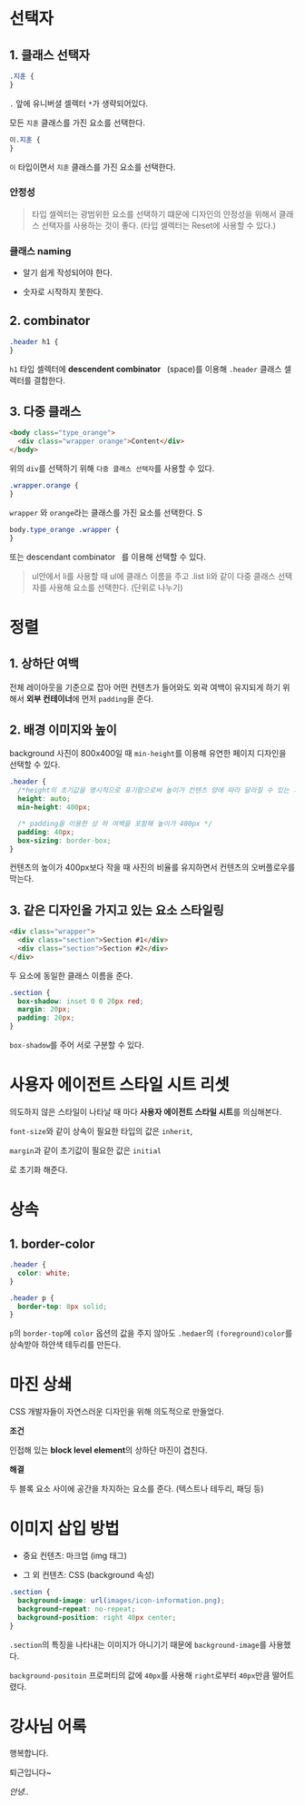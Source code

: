 # 선택자

## 1. 클래스 선택자

```css
.지훈 {
}
```

`.` 앞에 유니버셜 셀렉터 `*`가 생략되어있다.

모든 `지훈` 클래스를 가진 요소를 선택한다.

```css
이.지훈 {
}
```

`이` 타입이면서 `지훈` 클래스를 가진 요소를 선택한다.

### 안정성

> 타입 셀렉터는 광범위한 요소를 선택하기 떄문에 디자인의 안정성을 위해서 클래스 선택자를 사용하는 것이 좋다. (타입 셀렉터는 Reset에 사용할 수 있다.)

### 클래스 naming

- 알기 쉽게 작성되어야 한다.

- 숫자로 시작하지 못한다.

## 2. combinator

```css
.header h1 {
}
```

`h1` 타입 셀렉터에 **descendent combinator** ` `(space)를 이용해 `.header` 클래스 셀렉터를 결합한다.

## 3. 다중 클래스

```html
<body class="type_orange">
  <div class="wrapper orange">Content</div>
</body>
```

위의 `div`를 선택하기 위해 `다중 클래스 선택자`를 사용할 수 있다.

```css
.wrapper.orange {
}
```

`wrapper` 와 `orange`라는 클래스를 가진 요소를 선택한다.
S

```css
body.type_orange .wrapper {
}
```

또는 descendant combinator ` `를 이용해 선택할 수 있다.

> ul안에서 li를 사용할 때 ul에 클래스 이름을 주고 .list li와 같이 다중 클래스 선택자를 사용해 요소를 선택한다. (단위로 나누기)

# 정렬

## 1. 상하단 여백

전체 레이아웃을 기준으로 잡아 어떤 컨텐츠가 들어와도 외곽 여백이 유지되게 하기 위해서 **외부 컨테이너**에 먼저 `padding`을 준다.

## 2. 배경 이미지와 높이

background 사진이 800x400일 때 `min-height`를 이용해 유연한 페이지 디자인을 선택할 수 있다.

```css
.header {
  /*height의 초기값을 명시적으로 표기함으로써 높이가 컨텐츠 양에 따라 달라질 수 있는 가능성을 표시*/
  height: auto;
  min-height: 400px;

  /* padding을 이용한 상 하 여백을 포함해 높이가 400px */
  padding: 40px;
  box-sizing: border-box;
}
```

컨텐츠의 높이가 400px보다 작을 때 사진의 비율를 유지하면서 컨텐츠의 오버플로우를 막는다.

## 3. 같은 디자인을 가지고 있는 요소 스타일링

```html
<div class="wrapper">
  <div class="section">Section #1</div>
  <div class="section">Section #2</div>
</div>
```

두 요소에 동일한 클래스 이름을 준다.

```css
.section {
  box-shadow: inset 0 0 20px red;
  margin: 20px;
  padding: 20px;
}
```

`box-shadow`를 주어 서로 구분할 수 있다.

# 사용자 에이전트 스타일 시트 리셋

의도하지 않은 스타일이 나타날 때 마다 **사용자 에이전트 스타일 시트**를 의심해본다.

`font-size`와 같이 상속이 필요한 타입의 값은 `inherit`,

`margin`과 같이 초기값이 필요한 값은 `initial`

로 초기화 해준다.

# 상속

## 1. border-color

```css
.header {
  color: white;
}

.header p {
  border-top: 8px solid;
}
```

`p`의 `border-top`에 `color` 옵션의 값을 주지 않아도 `.hedaer`의 `(foreground)color`를 상속받아 하얀색 테두리를 만든다.

# 마진 상쇄

CSS 개발자들이 자연스러운 디자인을 위해 의도적으로 만들었다.

**조건**

인접해 있는 **block level element**의 상하단 마진이 겹친다.

**해결**

두 블록 요소 사이에 공간을 차지하는 요소를 준다. (텍스트나 테두리, 패딩 등)

# 이미지 삽입 방법

- 중요 컨텐츠: 마크업 (img 태그)

- 그 외 컨텐츠: CSS (background 속성)

```css
.section {
  background-image: url(images/icon-information.png);
  background-repeat: no-repeat;
  background-position: right 40px center;
}
```

`.section`의 특징을 나타내는 이미지가 아니기기 때문에 `background-image`를 사용했다.

`background-positoin` 프로퍼티의 값에 `40px`를 사용해 `right`로부터 `40px`만큼 떨어트렸다.

# 강사님 어록

행복합니다.

퇴근입니다~

_안녕.._
